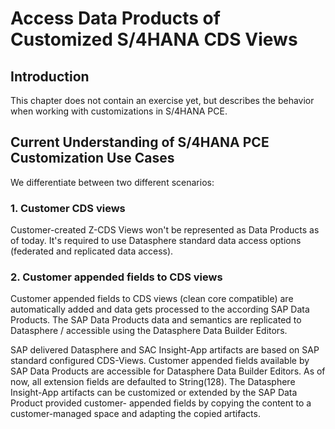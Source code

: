 # Access Data Products of Customized S/4HANA CDS Views
 
## Introduction
This chapter does not contain an exercise yet, but describes the behavior when working with customizations in S/4HANA PCE. 

## Current Understanding of S/4HANA PCE Customization Use Cases
We differentiate between two different scenarios:

### 1. Customer CDS views
Customer-created Z-CDS Views won't be represented as Data Products as of today.
It's required to use Datasphere standard data access options (federated and replicated data access).

### 2. Customer appended fields to CDS views
Customer appended fields to CDS views (clean core compatible) are automatically added and data gets processed to the according SAP Data Products. 
The SAP Data Products data and semantics are replicated to Datasphere / accessible using the Datasphere Data Builder Editors.   

SAP delivered Datasphere and SAC Insight-App artifacts are based on SAP standard configured CDS-Views.
Customer appended fields available by SAP Data Products are accessible for Datasphere Data Builder Editors. As of now, all extension fields are defaulted to String(128).
The Datasphere Insight-App artifacts can be customized or extended by the SAP Data Product provided customer- appended fields by copying the content to a customer-managed space and adapting the copied artifacts.   
